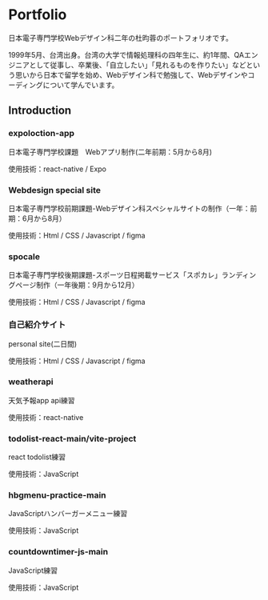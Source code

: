 # Portfolio
日本電子専門学校Webデザイン科二年の杜昀蓉のポートフォリオです。

1999年5月、台湾出身。台湾の大学で情報処理科の四年生に、約1年間、QAエンジニアとして従事し、卒業後、「自立したい」「見れるものを作りたい」などという思いから日本で留学を始め、Webデザイン科で勉強して、Webデザインやコーディングについて学んでいます。

## Introduction

### expoloction-app

日本電子専門学校課題　Webアプリ制作(二年前期：5月から8月)

使用技術：react-native / Expo 

### Webdesign special site

日本電子専門学校前期課題-Webデザイン科スペシャルサイトの制作（一年：前期：6月から8月）

使用技術：Html / CSS / Javascript / figma

### spocale

日本電子専門学校後期課題-スポーツ日程掲載サービス「スポカレ」ランディングページ制作（一年後期：9月から12月）

使用技術：Html / CSS / Javascript / figma

### 自己紹介サイト

personal site(二日間)

使用技術：Html / CSS / Javascript / figma

### weatherapi

天気予報app api練習

使用技術：react-native 

### todolist-react-main/vite-project

react todolist練習

使用技術：JavaScript

### hbgmenu-practice-main

JavaScriptハンバーガーメニュー練習

使用技術：JavaScript

### countdowntimer-js-main

JavaScript練習

使用技術：JavaScript




